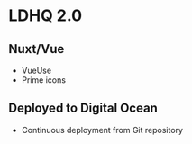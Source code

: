 # LDHQ 2.0

## Nuxt/Vue
- VueUse
- Prime icons

## Deployed to Digital Ocean
- Continuous deployment from Git repository
